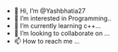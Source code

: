 - 👋 Hi, I’m @Yashbhatia27
- 👀 I’m interested in Programming..
- 🌱 I’m currently learning c++...
- 💞️ I’m looking to collaborate on ...
- 📫 How to reach me ...

<!---
Yashbhatia27/Yashbhatia27 is a ✨ special ✨ repository because its `README.md` (this file) appears on your GitHub profile.
You can click the Preview link to take a look at your changes.
--->
